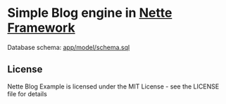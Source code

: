 # Simple Blog engine in [Nette Framework](http://nette.org)

Database schema: [app/model/schema.sql](https://github.com/Vrtak-CZ/nette-blog-example/blob/master/app/model/schema.sql)

## License
Nette Blog Example is licensed under the MIT License - see the LICENSE file for details
